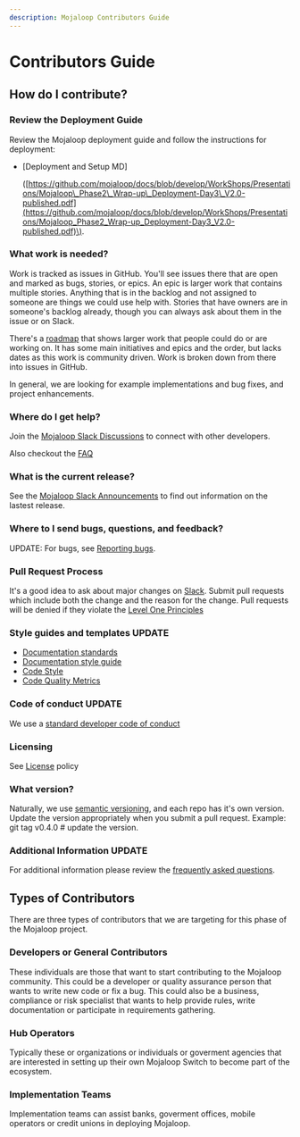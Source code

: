 ```yaml
---
description: Mojaloop Contributors Guide
---
```


# Contributors Guide

## How do I contribute?

### Review the Deployment Guide

Review the Mojaloop deployment guide and follow the instructions for deployment:

* \[Deployment and Setup MD\]

  \([https://github.com/mojaloop/docs/blob/develop/WorkShops/Presentations/Mojaloop\_Phase2\_Wrap-up\_Deployment-Day3\_V2.0-published.pdf](https://github.com/mojaloop/docs/blob/develop/WorkShops/Presentations/Mojaloop_Phase2_Wrap-up_Deployment-Day3_V2.0-published.pdf)\).

### What work is needed?

Work is tracked as issues in GitHub. You'll see issues there that are open and marked as bugs, stories, or epics. An epic is larger work that contains multiple stories. Anything that is in the backlog and not assigned to someone are things we could use help with. Stories that have owners are in someone's backlog already, though you can always ask about them in the issue or on Slack.

There's a [roadmap](https://github.com/mojaloop/mojaloop/blob/master/contribute/Roadmap.md) that shows larger work that people could do or are working on. It has some main initiatives and epics and the order, but lacks dates as this work is community driven. Work is broken down from there into issues in GitHub.

In general, we are looking for example implementations and bug fixes, and project enhancements.

### Where do I get help?

Join the [Mojaloop Slack Discussions](https://mojaloop-slack.herokuapp.com/) to connect with other developers.

Also checkout the [FAQ](https://github.com/mojaloop/mojaloop/blob/master/FAQ.md)

### What is the current release?

See the [Mojaloop Slack Announcements](https://mojaloop-slack.announcements) to find out information on the lastest release.

### Where to I send bugs, questions, and feedback?

UPDATE: For bugs, see [Reporting bugs](https://github.com/mojaloop/mojaloop/blob/master/contribute/Reporting-Bugs.md).

### Pull Request Process

It's a good idea to ask about major changes on [Slack](https://mojaloop.slack.com). Submit pull requests which include both the change and the reason for the change. Pull requests will be denied if they violate the [Level One Principles](https://leveloneproject.org/wp-content/uploads/2016/03/L1P_Level-One-Principles-and-Perspective.pdf)

### Style guides and templates  UPDATE

* [Documentation standards](https://github.com/mojaloop/mojaloop/blob/master/contribute/Documentation-and-Template-Standards.md)
* [Documentation style guide](https://github.com/mojaloop/mojaloop/blob/master/contribute/Documentation-Style-Guide.md)
* [Code Style](https://github.com/mojaloop/mojaloop/blob/master/contribute/Code-Style.md)
* [Code Quality Metrics](https://github.com/mojaloop/mojaloop/blob/master/contribute/Code-Quality-Metrics.md)

### Code of conduct UPDATE

We use a [standard developer code of conduct](https://www.contributor-covenant.org/version/1/4/code-of-conduct.html)

### Licensing

See [License](https://github.com/mojaloop/mojaloop/blob/master/contribute/License.md) policy

### What version?

Naturally, we use [semantic versioning](http://semver.org/), and each repo has it's own version. Update the version appropriately when you submit a pull request. Example: git tag v0.4.0 \# update the version.

### Additional Information UPDATE

For additional information please review the [frequently asked questions](https://github.com/mojaloop/documentation/tree/5c7ed2fbb64393b6d224e73d68351bff5b4bed4e/FAQ.md).

## Types of Contributors

There are three types of contributors that we are targeting for this phase of the Mojaloop project.

### Developers or General Contributors

These individuals are those that want to start contributing to the Mojaloop community. This could be a developer or quality assurance person that wants to write new code or fix a bug. This could also be a business, compliance or risk specialist that wants to help provide rules, write documentation or participate in requirements gathering.

### Hub Operators

Typically these or organizations or individuals or goverment agencies that are interested in setting up their own Mojaloop Switch to become part of the ecosystem.

### Implementation Teams

Implementation teams can assist banks, goverment offices, mobile operators or credit unions in deploying Mojaloop.

